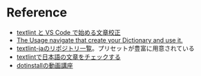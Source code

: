 # Reference

- [textlint と VS Code で始める文章校正](https://qiita.com/takasp/items/22f7f72b691fda30aea2)
- [The Usage navigate that create your Dictionary and use it.](https://proofdict.github.io/docs/usage.html)
- [textlint-jaのリポジトリ一覧](https://github.com/textlint-ja)。プリセットが豊富に用意されている
- [textlintで日本語の文章をチェックする](https://efcl.info/2015/09/10/introduce-textlint/)
- [dotinstallの動画講座](https://dotinstall.com/lessons/basic_textlint)
